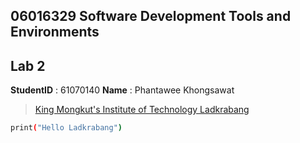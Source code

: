 ## 06016329 Software Development Tools and Environments
## Lab 2
**StudentID** : 61070140
**Name** : Phantawee Khongsawat
> [King Mongkut's Institute of Technology Ladkrabang](https://www.kmitl.ac.th)
```sh
print("Hello Ladkrabang")
```